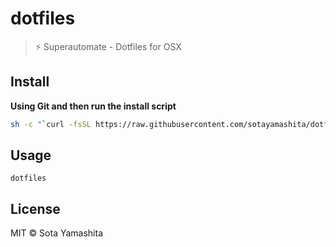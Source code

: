 # dotfiles

> :zap: Superautomate - Dotfiles for OSX

## Install

**Using Git and then run the install script**

```bash
sh -c "`curl -fsSL https://raw.githubusercontent.com/sotayamashita/dotfiles/master/bin/dotfiles`"
```

## Usage

```
dotfiles
```

## License

MIT © Sota Yamashita
